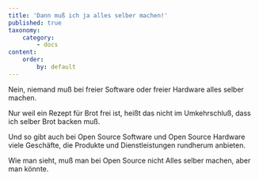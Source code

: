 ```yaml
---
title: 'Dann muß ich ja alles selber machen!'
published: true
taxonomy:
    category:
        - docs
content:
    order:
        by: default
---
```


Nein, niemand muß bei freier Software oder freier Hardware alles selber machen.

Nur weil ein Rezept für Brot frei ist, heißt das nicht im Umkehrschluß, dass ich selber Brot backen muß.

Und so gibt auch bei Open Source Software und Open Source Hardware viele Geschäfte, die Produkte und Dienstleistungen rundherum anbieten.

Wie man sieht, muß man bei Open Source nicht Alles selber machen, aber man könnte.